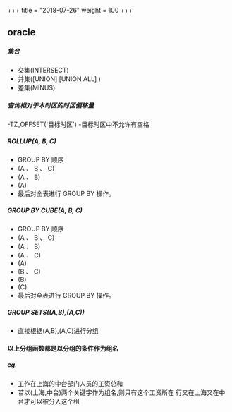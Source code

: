 +++
title = "2018-07-26"
weight = 100
+++

## oracle 

##### 集合
- 交集(INTERSECT)
- 并集([UNION] [UNION ALL] )
- 差集(MINUS)

##### 查询相对于本时区的时区偏移量
-TZ_OFFSET('目标时区') 
-目标时区中不允许有空格

#####  ROLLUP(A, B, C) 
- GROUP BY 顺序
- (A 、 B 、 C)
- (A 、 B)
- (A)
- 最后对全表进行 GROUP BY 操作。

##### GROUP BY CUBE(A, B, C)
- GROUP BY 顺序
- (A 、 B 、 C)
- (A 、 B)
- (A 、 C)
- (A) 
- (B 、 C)
- (B)
- (C) 
- 最后对全表进行 GROUP BY 操作。

##### GROUP SETS((A,B),(A,C))
- 直接根据(A,B),(A,C)进行分组


 #### 以上分组函数都是以分组的条件作为组名

 ##### eg.
 - 工作在上海的中台部门人员的工资总和
 - 若以(上海,中台)两个关键字作为组名,则只有这个工资所在 行又在上海又在中台才可以被分入这个租